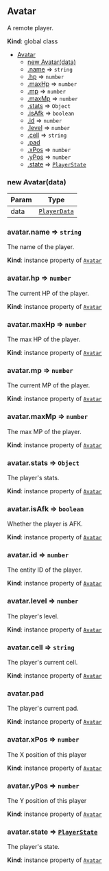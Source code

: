 <a name="Avatar"></a>

## Avatar
A remote player.

**Kind**: global class  

* [Avatar](#Avatar)
    * [new Avatar(data)](#new_Avatar_new)
    * [.name](#Avatar+name) ⇒ <code>string</code>
    * [.hp](#Avatar+hp) ⇒ <code>number</code>
    * [.maxHp](#Avatar+maxHp) ⇒ <code>number</code>
    * [.mp](#Avatar+mp) ⇒ <code>number</code>
    * [.maxMp](#Avatar+maxMp) ⇒ <code>number</code>
    * [.stats](#Avatar+stats) ⇒ <code>Object</code>
    * [.isAfk](#Avatar+isAfk) ⇒ <code>boolean</code>
    * [.id](#Avatar+id) ⇒ <code>number</code>
    * [.level](#Avatar+level) ⇒ <code>number</code>
    * [.cell](#Avatar+cell) ⇒ <code>string</code>
    * [.pad](#Avatar+pad)
    * [.xPos](#Avatar+xPos) ⇒ <code>number</code>
    * [.yPos](#Avatar+yPos) ⇒ <code>number</code>
    * [.state](#Avatar+state) ⇒ [<code>PlayerState</code>](#PlayerState)

<a name="new_Avatar_new"></a>

### new Avatar(data)

| Param | Type |
| --- | --- |
| data | [<code>PlayerData</code>](#PlayerData) | 

<a name="Avatar+name"></a>

### avatar.name ⇒ <code>string</code>
The name of the player.

**Kind**: instance property of [<code>Avatar</code>](#Avatar)  
<a name="Avatar+hp"></a>

### avatar.hp ⇒ <code>number</code>
The current HP of the player.

**Kind**: instance property of [<code>Avatar</code>](#Avatar)  
<a name="Avatar+maxHp"></a>

### avatar.maxHp ⇒ <code>number</code>
The max HP of the player.

**Kind**: instance property of [<code>Avatar</code>](#Avatar)  
<a name="Avatar+mp"></a>

### avatar.mp ⇒ <code>number</code>
The current MP of the player.

**Kind**: instance property of [<code>Avatar</code>](#Avatar)  
<a name="Avatar+maxMp"></a>

### avatar.maxMp ⇒ <code>number</code>
The max MP of the player.

**Kind**: instance property of [<code>Avatar</code>](#Avatar)  
<a name="Avatar+stats"></a>

### avatar.stats ⇒ <code>Object</code>
The player's stats.

**Kind**: instance property of [<code>Avatar</code>](#Avatar)  
<a name="Avatar+isAfk"></a>

### avatar.isAfk ⇒ <code>boolean</code>
Whether the player is AFK.

**Kind**: instance property of [<code>Avatar</code>](#Avatar)  
<a name="Avatar+id"></a>

### avatar.id ⇒ <code>number</code>
The entity ID of the player.

**Kind**: instance property of [<code>Avatar</code>](#Avatar)  
<a name="Avatar+level"></a>

### avatar.level ⇒ <code>number</code>
The player's level.

**Kind**: instance property of [<code>Avatar</code>](#Avatar)  
<a name="Avatar+cell"></a>

### avatar.cell ⇒ <code>string</code>
The player's current cell.

**Kind**: instance property of [<code>Avatar</code>](#Avatar)  
<a name="Avatar+pad"></a>

### avatar.pad
The player's current pad.

**Kind**: instance property of [<code>Avatar</code>](#Avatar)  
<a name="Avatar+xPos"></a>

### avatar.xPos ⇒ <code>number</code>
The X position of this player

**Kind**: instance property of [<code>Avatar</code>](#Avatar)  
<a name="Avatar+yPos"></a>

### avatar.yPos ⇒ <code>number</code>
The Y position of this player

**Kind**: instance property of [<code>Avatar</code>](#Avatar)  
<a name="Avatar+state"></a>

### avatar.state ⇒ [<code>PlayerState</code>](#PlayerState)
The player's state.

**Kind**: instance property of [<code>Avatar</code>](#Avatar)  
